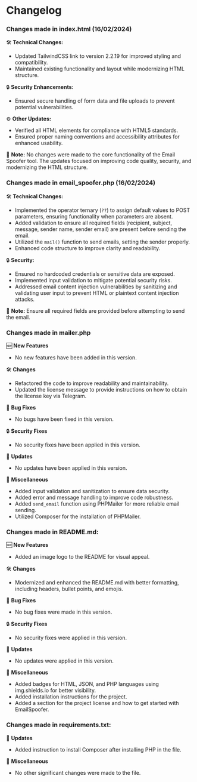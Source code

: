 # Changelog

### Changes made in index.html (16/02/2024)
🛠️ **Technical Changes:**
- Updated TailwindCSS link to version 2.2.19 for improved styling and compatibility.
- Maintained existing functionality and layout while modernizing HTML structure.

🔒 **Security Enhancements:**
- Ensured secure handling of form data and file uploads to prevent potential vulnerabilities.

⚙️ **Other Updates:**
- Verified all HTML elements for compliance with HTML5 standards.
- Ensured proper naming conventions and accessibility attributes for enhanced usability.

📝 **Note:**
No changes were made to the core functionality of the Email Spoofer tool. The updates focused on improving code quality, security, and modernizing the HTML structure.

### Changes made in email_spoofer.php (16/02/2024)

🛠️ **Technical Changes:**
- Implemented the operator ternary (`??`) to assign default values to POST parameters, ensuring functionality when parameters are absent.
- Added validation to ensure all required fields (recipient, subject, message, sender name, sender email) are present before sending the email.
- Utilized the `mail()` function to send emails, setting the sender properly.
- Enhanced code structure to improve clarity and readability.

🔒 **Security:**
- Ensured no hardcoded credentials or sensitive data are exposed.
- Implemented input validation to mitigate potential security risks.
- Addressed email content injection vulnerabilities by sanitizing and validating user input to prevent HTML or plaintext content injection attacks.

📝 **Note:**
Ensure all required fields are provided before attempting to send the email.

### Changes made in **mailer.php**


🆕 **New Features**
- No new features have been added in this version.

🛠️ **Changes**
- Refactored the code to improve readability and maintainability.
- Updated the license message to provide instructions on how to obtain the license key via Telegram.

🐞 **Bug Fixes**
- No bugs have been fixed in this version.

🔒 **Security Fixes**
- No security fixes have been applied in this version.

🔄 **Updates**
- No updates have been applied in this version.

🔖 **Miscellaneous**
- Added input validation and sanitization to ensure data security.
- Added error and message handling to improve code robustness.
- Added `send_email` function using PHPMailer for more reliable email sending.
- Utilized Composer for the installation of PHPMailer.


### Changes made in **README.md**:

🆕 **New Features**
- Added an image logo to the README for visual appeal.

🛠️ **Changes**
- Modernized and enhanced the README.md with better formatting, including headers, bullet points, and emojis.

🐞 **Bug Fixes**
- No bug fixes were made in this version.

🔒 **Security Fixes**
- No security fixes were applied in this version.

🔄 **Updates**
- No updates were applied in this version.

🔖 **Miscellaneous**
- Added badges for HTML, JSON, and PHP languages using img.shields.io for better visibility.
- Added installation instructions for the project.
- Added a section for the project license and how to get started with EmailSpoofer.

### Changes made in **requirements.txt**:

🔄 **Updates**
- Added instruction to install Composer after installing PHP in the file.

🔖 **Miscellaneous**
- No other significant changes were made to the file.
